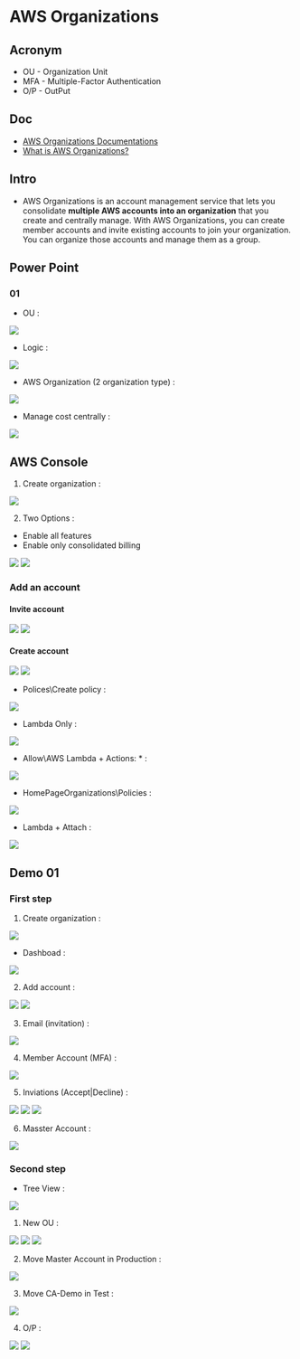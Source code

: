 # AWS Organizations

## Acronym
* OU - Organization Unit
* MFA - Multiple-Factor Authentication
* O/P - OutPut

## Doc
* [AWS Organizations Documentations](https://docs.aws.amazon.com/organizations/)
* [What is AWS Organizations?](https://docs.aws.amazon.com/organizations/latest/userguide/orgs_introduction.html?icmpid=docs_orgs_console)

## Intro
* AWS Organizations is an account management service that lets you consolidate
  **multiple AWS accounts into an organization** that you create and centrally manage.
  With AWS Organizations, you can create member accounts and invite existing accounts
  to join your organization. You can organize those accounts and manage them as a group. 

## Power Point
### 01
* OU :

[<img src="https://i.imgur.com/edivSjg.png">](https://i.imgur.com/edivSjg.png)

* Logic :

[<img src="https://i.imgur.com/SZZh26m.png">](https://i.imgur.com/SZZh26m.png)

* AWS Organization (2 organization type) :

[<img src="https://i.imgur.com/LKEV2qD.png">](https://i.imgur.com/LKEV2qD.png)

* Manage cost centrally :

[<img src="https://i.imgur.com/ZHpkRsG.png">](https://i.imgur.com/ZHpkRsG.png)

## AWS Console
1) Create organization : 

[<img src="https://i.imgur.com/mDQUQow.png">](https://i.imgur.com/mDQUQow.png)

2) Two Options :
 * Enable all features
 * Enable only consolidated billing
 
 [<img src="https://i.imgur.com/VW9a6Ah.png">](https://i.imgur.com/VW9a6Ah.png)
 [<img src="https://i.imgur.com/31n6UBr.png">](https://i.imgur.com/31n6UBr.png)
 
 
### Add an account  
#### Invite account
 
 [<img src="https://i.imgur.com/l2uqqBH.png">](https://i.imgur.com/l2uqqBH.png)
 [<img src="https://i.imgur.com/XvpDOOj.png">](https://i.imgur.com/XvpDOOj.png)
 
#### Create account
[<img src="https://i.imgur.com/CKcgGcQ.png">](https://i.imgur.com/CKcgGcQ.png)
[<img src="https://i.imgur.com/ggHqhDL.png">](https://i.imgur.com/ggHqhDL.png)

* Polices\Create policy : 

[<img src="https://i.imgur.com/XODNJel.png">](https://i.imgur.com/XODNJel.png)

* Lambda Only :

[<img src="https://i.imgur.com/UkZW4k3.png">](https://i.imgur.com/UkZW4k3.png)

* Allow\AWS Lambda + Actions: * :

[<img src="https://i.imgur.com/wjY9EGf.png">](https://i.imgur.com/wjY9EGf.png)

* HomePageOrganizations\Policies : 

[<img src="https://i.imgur.com/VGluNmT.png">](https://i.imgur.com/VGluNmT.png)

* Lambda + Attach :

[<img src="https://i.imgur.com/ODifKqY.png">](https://i.imgur.com/ODifKqY.png)

## Demo 01
### First step
1) Create organization :

[<img src="https://i.imgur.com/F1BuPy4.png">](https://i.imgur.com/F1BuPy4.png)

 * Dashboad :
 
[<img src="https://i.imgur.com/5gYZBnc.png">](https://i.imgur.com/5gYZBnc.png)

2) Add account :

[<img src="https://i.imgur.com/VEvfP1m.png">](https://i.imgur.com/VEvfP1m.png)
[<img src="https://i.imgur.com/K8d4BsA.png">](https://i.imgur.com/K8d4BsA.png)

3) Email (invitation) : 

[<img src="https://i.imgur.com/NZ9WNvb.png">](https://i.imgur.com/NZ9WNvb.png)

4) Member Account (MFA) :

[<img src="https://i.imgur.com/0vuEceE.png">](https://i.imgur.com/0vuEceE.png)

5) Inviations (Accept|Decline) : 

[<img src="https://i.imgur.com/P2kvz7l.png">](https://i.imgur.com/P2kvz7l.png)
[<img src="https://i.imgur.com/g5cUkuw.png">](https://i.imgur.com/g5cUkuw.png)
[<img src="https://i.imgur.com/ysCpZR4.png">](https://i.imgur.com/ysCpZR4.png)

6) Masster Account :

[<img src="https://i.imgur.com/dIYvt5d.png">](https://i.imgur.com/dIYvt5d.png)

### Second step
* Tree View : 

[<img src="https://i.imgur.com/gWqMvid.png">](https://i.imgur.com/gWqMvid.png)

1) New OU :

[<img src="https://i.imgur.com/SbRXkim.png">](https://i.imgur.com/SbRXkim.png)
[<img src="https://i.imgur.com/ts57J9Z.png">](https://i.imgur.com/ts57J9Z.png)
[<img src="https://i.imgur.com/7X9ujDh.png">](https://i.imgur.com/7X9ujDh.png)

2) Move Master Account in Production :

[<img src="https://i.imgur.com/UNVXlpI.png">](https://i.imgur.com/UNVXlpI.png)

3) Move CA-Demo in Test : 

[<img src="https://i.imgur.com/HvgCUmH.png">](https://i.imgur.com/HvgCUmH.png)

4) O/P : 

[<img src="https://i.imgur.com/v78ek7F.png">](https://i.imgur.com/v78ek7F.png)
[<img src="https://i.imgur.com/nrGAsP7.png">](https://i.imgur.com/nrGAsP7.png)

